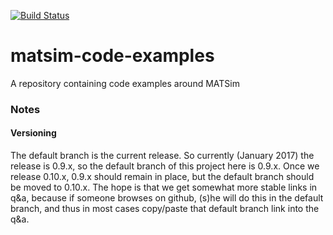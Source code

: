 [![Build Status](https://travis-ci.org/matsim-org/matsim-code-examples.svg?branch=0.9.x)](https://travis-ci.org/matsim-org/matsim-code-examples)

# matsim-code-examples
A repository containing code examples around MATSim

### Notes

#### Versioning

The default branch is the current release.  So currently (January 2017) the release is 0.9.x, so the default branch of this project here is 0.9.x.  Once we release 0.10.x, 0.9.x should remain in place, but the default branch should be moved to 0.10.x.  The hope is that we get somewhat more stable links in q&a, because if someone browses on github, (s)he will do this in the default branch, and thus in most cases copy/paste that default branch link into the q&a.
